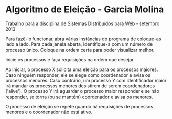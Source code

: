 Algoritmo de Eleição - Garcia Molina
===
Trabalho para a disciplina de Sistemas Distribuídos para Web - setembro 2013

Para fazê-lo funcionar, abra várias instâncias do programa de coloque-as lado a lado.
Para cada janela aberta, identifique-a com um número de processo único. Coloque na ordem certa para poder visualizar melhor.

Inicie os processos e faça requisições na ordem que desejar. 

Ao iniciar, o processo X solicita uma eleição para os processos maiores. Caso ninguém responder, ele se elege como coordenador e avisa os processos menores. Caso contrário, um processo Y com identificador maior irá mandar os processos menores desistirem de serem coordenadores ('alive'). O processo Y irá aguardar o processo maior responder e se não responder, se torna (ou se mantém) coordenador e avisa os menores.

O processo de eleição se repete quando há requisições de processos menores e o coordenador não está ativo.

